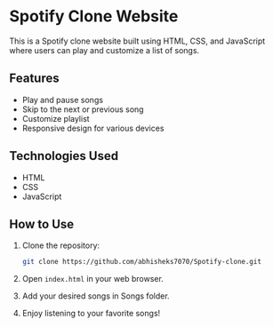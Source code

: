 # Spotify Clone Website

This is a Spotify clone website built using HTML, CSS, and JavaScript where users can play and customize a list of songs.

## Features

- Play and pause songs
- Skip to the next or previous song
- Customize playlist
- Responsive design for various devices

## Technologies Used

- HTML
- CSS
- JavaScript

## How to Use

1. Clone the repository:

    ```bash
    git clone https://github.com/abhisheks7070/Spotify-clone.git
    ```

2. Open `index.html` in your web browser.

3. Add your desired songs in Songs folder.

3. Enjoy listening to your favorite songs!


